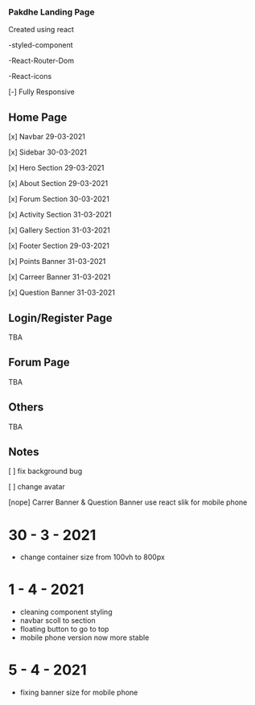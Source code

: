 ### Pakdhe Landing Page
Created using react 

-styled-component

-React-Router-Dom

-React-icons

[-] Fully Responsive
## Home Page
[x] Navbar 29-03-2021

[x] Sidebar 30-03-2021

[x] Hero Section 29-03-2021

[x] About Section 29-03-2021

[x] Forum Section 30-03-2021

[x] Activity Section 31-03-2021

[x] Gallery Section  31-03-2021

[x] Footer Section 29-03-2021

[x] Points Banner  31-03-2021

[x] Carreer Banner  31-03-2021

[x] Question Banner  31-03-2021

## Login/Register Page
TBA
## Forum Page
TBA
## Others
TBA

## Notes
[ ] fix background bug

[ ] change avatar

[nope] Carrer Banner & Question Banner use react slik for mobile phone

# 30 - 3 - 2021 
- change container size from 100vh to 800px

# 1 - 4 - 2021
- cleaning component styling
- navbar scoll to section
- floating button to go to top
- mobile phone version now more stable

# 5 - 4 - 2021
- fixing banner size for mobile phone